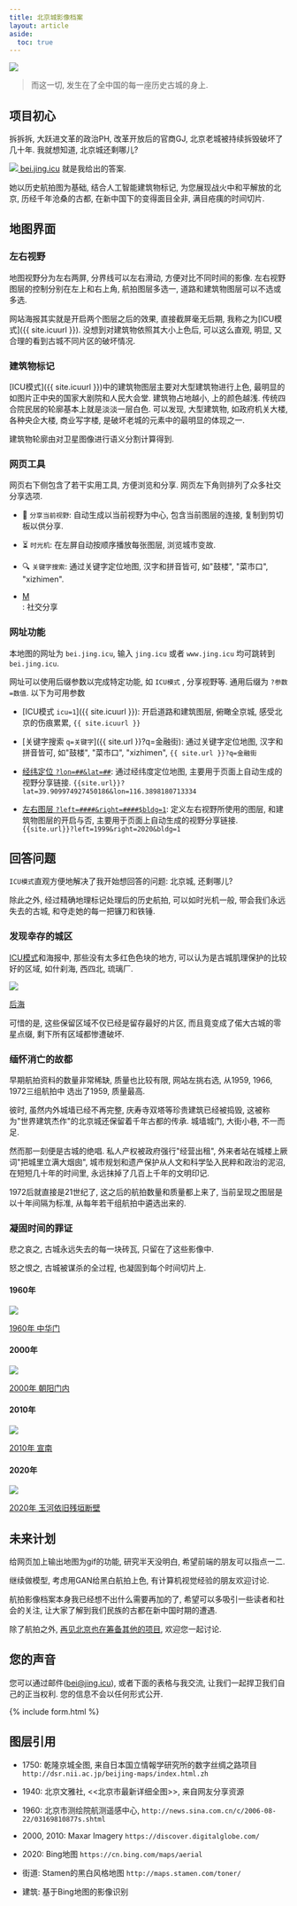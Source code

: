 ```yaml
---
title: 北京城影像档案
layout: article
aside:
  toc: true
---
```


[![]({{site.cdn}}{{site.poster}})]({{site.icuurl}})

> 而这一切, 发生在了全中国的每一座历史古城的身上.



## 项目初心

拆拆拆, 大跃进文革的政治PH, 改革开放后的官商GJ, 北京老城被持续拆毁破坏了几十年. 我就想知道, 北京城还剩哪儿?

[<img src="/assets/favicon.ico"> bei.jing.icu]({{site.icuurl}})  就是我给出的答案. 

她以历史航拍图为基础, 结合人工智能建筑物标记, 为您展现战火中和平解放的北京, 历经千年沧桑的古都, 在新中国下的变得面目全非, 满目疮痍的时间切片. 

<!--more-->

## 地图界面

### 左右视野

地图视野分为左右两屏, 分界线可以左右滑动, 方便对比不同时间的影像. 左右视野图层的控制分别在左上和右上角, 航拍图层多选一, 道路和建筑物图层可以不选或多选. 

网站海报其实就是开启两个图层之后的效果, 直接截屏毫无后期, 我称之为[ICU模式]({{ site.icuurl }}). 没想到对建筑物依照其大小上色后, 可以这么直观, 明显, 又合理的看到古城不同片区的破坏情况.

### 建筑物标记

[ICU模式]({{ site.icuurl }})中的建筑物图层主要对大型建筑物进行上色, 最明显的如图片正中央的国家大剧院和人民大会堂. 建筑物占地越小, 上的颜色越浅. 传统四合院民居的轮廓基本上就是淡淡一层白色. 可以发现, 大型建筑物, 如政府机关大楼, 各种央企大楼, 商业写字楼, 是破坏老城的元素中的最明显的体现之一. 

建筑物轮廓由对卫星图像进行语义分割计算得到.

### 网页工具

网页右下侧包含了若干实用工具, 方便浏览和分享. 网页左下角则排列了众多社交分享选项.

- 🔗 `分享当前视野`: 自动生成以当前视野为中心, 包含当前图层的连接, 复制到剪切板以供分享.

- ⏳ `时光机`: 在左屏自动按顺序播放每张图层, 浏览城市变故.

- 🔍 `关键字搜索`: 通过关键字定位地图, 汉字和拼音皆可, 如"鼓楼", "菜市口", "xizhimen".

- <div class="social-share" data-source="" data-title="{{ page.title }}" data-description="{{ page.description }}" data-image="{{ site.cdn }}{{ site.poster }}" data-wechat-qrcode-title="Scan WeChat QR" data-wechat-qrcode-helper="" data-sites="weibo,wechat,douban,qq,twitter,facebook" data-mobile-sites="weibo,twitter"><a target="_blank" rel="noopener noreferrer" href="mailto:{{site.email}}" class="social-share-icon icon-mail">M</a></div> : 社交分享

### 网址功能

本地图的网址为 `bei.jing.icu`, 输入 `jing.icu` 或者 `www.jing.icu` 均可跳转到 `bei.jing.icu`.

网址可以使用后缀参数以完成特定功能, 如 `ICU模式` , 分享视野等. 通用后缀为 `?参数=数值`. 以下为可用参数

- [ICU模式 `icu=1`]({{ site.icuurl }}):  开启道路和建筑图层, 俯瞰全京城, 感受北京的伤痕累累, `{{ site.icuurl }}`

- [关键字搜索 `q=关键字`]({{ site.url }}?q=金融街): 通过关键字定位地图, 汉字和拼音皆可, 如"鼓楼", "菜市口", "xizhimen", `{{ site.url }}?q=金融街`

- [经纬定位 `?lon=##&lat=##`]({{site.url}}?lat=39.909974927450186&lon=116.3898180713334): 通过经纬度定位地图, 主要用于页面上自动生成的视野分享链接. `{{site.url}}?lat=39.909974927450186&lon=116.3898180713334`

- [左右图层 `?left=####&right=####$bldg=1`]({{site.url}}?left=1999&right=2020&bldg=1): 定义左右视野所使用的图层, 和建筑物图层的开启与否, 主要用于页面上自动生成的视野分享链接. `{{site.url}}?left=1999&right=2020&bldg=1`


## 回答问题

`ICU模式`直观方便地解决了我开始想回答的问题: 北京城, 还剩哪儿? 

除此之外, 经过精确地理标记处理后的历史航拍, 可以如时光机一般, 带会我们永远失去的古城, 和夺走她的每一把镰刀和铁锤.

### 发现幸存的城区

[ICU模式]({{site.icuurl}})和海报中, 那些没有太多红色色块的地方, 可以认为是古城肌理保护的比较好的区域, 如什刹海, 西四北, 琉璃厂.

<div>
<a target="_blank" rel="noopener noreferrer" href="{{site.siteurl}}?lat=39.93733777481926&lon=116.38987898826599&left=1960&right=2020&bldg=1">
  <div class="card card--clickable">
  <div class="card__image">
    <img class="image" src="{{site.cdn}}assets/images/houhai.png">
    <div class="overlay">
      <p>后海</p>
    </div>
  </div>
  </div>
</a>
</div>

可惜的是, 这些保留区域不仅已经是留存最好的片区, 而且竟变成了偌大古城的零星点缀, 剩下所有区域都惨遭破坏. 

### 缅怀消亡的故都

早期航拍资料的数量非常稀缺, 质量也比较有限, 网站左挑右选, 从1959, 1966, 1972三组航拍中 选出了1959, 质量最高. 

彼时, 虽然内外城墙已经不再完整, 庆寿寺双塔等珍贵建筑已经被捣毁, 这被称为"世界建筑杰作"的北京城还保留着千年古都的传承. 城墙城门, 大街小巷, 不一而足.

然而那一刻便是古城的绝唱. 私人产权被政府强行"经营出租", 外来者站在城楼上厥词"把城里立满大烟囱", 城市规划和遗产保护从人文和科学坠入民粹和政治的泥沼, 在短短几十年的时间里, 永远抹掉了几百上千年的文明印记.

1972后就直接是21世纪了, 这之后的航拍数量和质量都上来了, 当前呈现之图层是以十年间隔为标准, 从每年若干组航拍中遴选出来的.

### 凝固时间的罪证 

悲之哀之, 古城永远失去的每一块砖瓦, 只留在了这些影像中. 

怒之恨之, 古城被谋杀的全过程, 也凝固到每个时间切片上.

#### 1960年

<div>
<a target="_blank" rel="noopener noreferrer" href="{{site.siteurl}}?lat=39.905270171953084&lon=116.39244318008424&left=1960&right=2020">
  <div class="card card--clickable">
  <div class="card__image">
    <img class="image" src="{{site.cdn}}assets/images/1960zhonghuamen.png">
    <div class="overlay">
      <p>1960年 中华门</p>
    </div>
  </div>
  </div>
</a>
</div>

#### 2000年

<div>
<a target="_blank" rel="noopener noreferrer" href="{{site.siteurl}}?lat=39.92730384078931&lon=116.42795562744142&left=2000&right=1960">
  <div class="card card--clickable">
  <div class="card__image">
    <img class="image" src="{{site.cdn}}assets/images/2000chaoyangmen.png">
    <div class="overlay">
      <p>2000年 朝阳门内</p>
    </div>
  </div>
  </div>
</a>
</div>

#### 2010年

<div>
<a target="_blank" rel="noopener noreferrer" href="{{site.siteurl}}?lat=39.883598181401986&lon=116.37081384658815&left=2010&right=2000">
  <div class="card card--clickable">
  <div class="card__image">
    <img class="image" src="{{site.cdn}}assets/images/2010xuannan.png">
    <div class="overlay">
      <p>2010年 宣南</p>
    </div>
  </div>
  </div>
</a>
</div>

#### 2020年

<div>
<a target="_blank" rel="noopener noreferrer" href="{{site.siteurl}}?lat=39.931495685636285&lon=116.39812946319581&left=2020&right=2000">
  <div class="card card--clickable">
  <div class="card__image">
    <img class="image" src="{{site.cdn}}assets/images/2020yuhe.png">
    <div class="overlay">
      <p>2020年 玉河依旧残垣断壁</p>
    </div>
  </div>
  </div>
</a>
</div>


## 未来计划

给网页加上输出地图为gif的功能, 研究半天没明白, 希望前端的朋友可以指点一二.

继续做模型, 考虑用GAN给黑白航拍上色, 有计算机视觉经验的朋友欢迎讨论.

航拍影像档案本身我已经想不出什么需要再加的了, 希望可以多吸引一些读者和社会的关注, 让大家了解到我们民族的古都在新中国时期的遭遇.

除了航拍之外, [再见北京也在筹备其他的项目](/about), 欢迎您一起讨论.

## 您的声音

<!-- 如果您不幸亲历了私产的掠夺, 请您务必认识到, 这绝不是您的过错, 是恶党的卑鄙无耻之行, 历史终将还我们一个公道.  -->

您可以通过邮件(bei@jing.icu), 或者下面的表格与我交流, 让我们一起捍卫我们自己的正当权利. 您的信息不会以任何形式公开.

{% include form.html %}

## 图层引用

- 1750: 乾隆京城全图, 来自日本国立情報学研究所的数字丝绸之路项目 `http://dsr.nii.ac.jp/beijing-maps/index.html.zh`

- 1940: 北京文雅社, <<北京市最新详细全图>>, 来自网友分享资源

- 1960: 北京市测绘院航测遥感中心, `http://news.sina.com.cn/c/2006-08-22/03169810877s.shtml`


- 2000, 2010: Maxar Imagery `https://discover.digitalglobe.com/`

- 2020: Bing地图 `https://cn.bing.com/maps/aerial`

- 街道: Stamen的黑白风格地图 `http://maps.stamen.com/toner/`

- 建筑: 基于Bing地图的影像识别 
